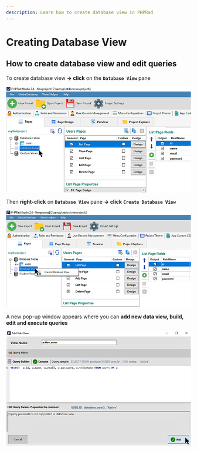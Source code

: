 ```yaml
---
description: Learn how to create database view in PHPRad
---
```


# Creating Database View

## How to create database view and edit queries

To create database view **-> click** on the **`Database View`** pane

![](<../.gitbook/assets/bandicam 2019-01-28 10-39-02-697.png>)

Then **right-click** on **`Database View`** pane **-> click** **`Create Database View`**

![](<../.gitbook/assets/bandicam 2019-01-28 10-45-10-640.png>)

A new pop-up window appears where you can **add new data view, build, edit and execute queries**&#x20;

![](<../.gitbook/assets/bandicam 2019-01-29 12-01-01-816.png>)
